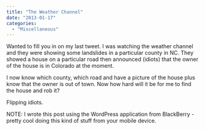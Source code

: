 ```yaml
---
title: "The Weather Channel"
date: "2013-01-17"
categories: 
  - "Miscellaneous"
---
```


Wanted to fill you in on my last tweet. I was watching the weather channel and they were showing some landslides in a particular county in NC. They showed a house on a particular road then announced (idiots) that the owner of the house is in Colorado at the moment.

I now know which county, which road and have a picture of the house plus know that the owner is out of town. Now how hard will it be for me to find the house and rob it?

Flipping idiots.

NOTE: I wrote this post using the WordPress application from BlackBerry - pretty cool doing this kind of stuff from your mobile device.
